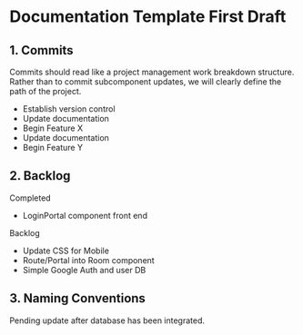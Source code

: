 # Documentation Template First Draft

## 1. Commits
<p> Commits should read like a project management work breakdown structure. Rather than to commit subcomponent updates, we will clearly define the path of the project.
</p>
<ul>
  <li>Establish version control</li>
  <li>Update documentation</li>
  <li>Begin Feature X</li>
  <li>Update documentation</li>
  <li>Begin Feature Y</li>
</ul>


## 2. Backlog
Completed
<ul>
  <li>LoginPortal component front end</li>
</ul>

Backlog
<ul>
  <li>Update CSS for Mobile</li>
  <li>Route/Portal into Room component</li>
  <li>Simple Google Auth and user DB</li>
</ul>

## 3. Naming Conventions

Pending update after database has been integrated.
